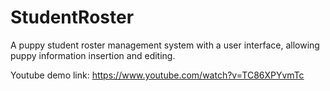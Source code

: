 # StudentRoster
 A puppy student roster management system with a user interface, allowing puppy information insertion and editing.

Youtube demo link: https://www.youtube.com/watch?v=TC86XPYvmTc
